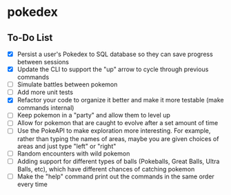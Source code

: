 # pokedex

## To-Do List
- [X] Persist a user's Pokedex to SQL database so they can save progress between sessions
- [X] Update the CLI to support the "up" arrow to cycle through previous commands
- [ ] Simulate battles between pokemon
- [ ] Add more unit tests
- [X] Refactor your code to organize it better and make it more testable (make commands internal)
- [ ] Keep pokemon in a "party" and allow them to level up
- [ ] Allow for pokemon that are caught to evolve after a set amount of time
- [ ] Use the PokeAPI to make exploration more interesting. For example, rather than typing the names of areas, maybe you are given choices of areas and just type "left" or "right"
- [ ] Random encounters with wild pokemon
- [ ] Adding support for different types of balls (Pokeballs, Great Balls, Ultra Balls, etc), which have different chances of catching pokemon
- [ ] Make the "help" command print out the commands in the same order every time

